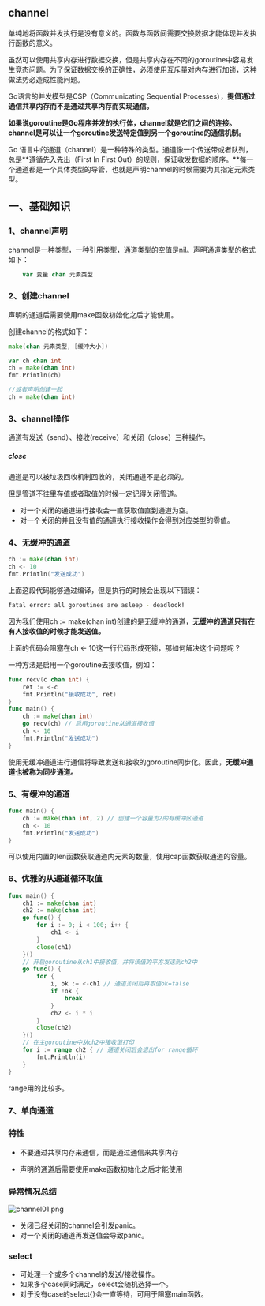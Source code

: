 ## channel
单纯地将函数并发执行是没有意义的。函数与函数间需要交换数据才能体现并发执行函数的意义。

虽然可以使用共享内存进行数据交换，但是共享内存在不同的goroutine中容易发生竞态问题。为了保证数据交换的正确性，必须使用互斥量对内存进行加锁，这种做法势必造成性能问题。

Go语言的并发模型是CSP（Communicating Sequential Processes），**提倡通过通信共享内存而不是通过共享内存而实现通信。**

**如果说goroutine是Go程序并发的执行体，channel就是它们之间的连接。channel是可以让一个goroutine发送特定值到另一个goroutine的通信机制。**

Go 语言中的通道（channel）是一种特殊的类型。通道像一个传送带或者队列，总是**遵循先入先出（First In First Out）的规则，保证收发数据的顺序。**每一个通道都是一个具体类型的导管，也就是声明channel的时候需要为其指定元素类型。

## 一、基础知识
### 1、channel声明
channel是一种类型，一种引用类型，通道类型的空值是nil。声明通道类型的格式如下：
```go
    var 变量 chan 元素类型
```

### 2、创建channel
声明的通道后需要使用make函数初始化之后才能使用。

创建channel的格式如下：
```go 
make(chan 元素类型, [缓冲大小])

var ch chan int
ch = make(chan int)
fmt.Println(ch)

//或者声明创建一起
ch = make(chan int)
```
### 3、channel操作
通道有发送（send）、接收(receive）和关闭（close）三种操作。

##### close
通道是可以被垃圾回收机制回收的，关闭通道不是必须的。

但是管道不往里存值或者取值的时候一定记得关闭管道。

* 对一个关闭的通道进行接收会一直获取值直到通道为空。
* 对一个关闭的并且没有值的通道执行接收操作会得到对应类型的零值。

### 4、无缓冲的通道
```go
ch := make(chan int)
ch <- 10
fmt.Println("发送成功")
``` 
上面这段代码能够通过编译，但是执行的时候会出现以下错误：
```sh
fatal error: all goroutines are asleep - deadlock!
```

因为我们使用ch := make(chan int)创建的是无缓冲的通道，**无缓冲的通道只有在有人接收值的时候才能发送值。**

上面的代码会阻塞在ch <- 10这一行代码形成死锁，那如何解决这个问题呢？

一种方法是启用一个goroutine去接收值，例如：
```go
func recv(c chan int) {
    ret := <-c
    fmt.Println("接收成功", ret)
}
func main() {
    ch := make(chan int)
    go recv(ch) // 启用goroutine从通道接收值
    ch <- 10
    fmt.Println("发送成功")
}
```

使用无缓冲通道进行通信将导致发送和接收的goroutine同步化。因此，**无缓冲通道也被称为同步通道。**

### 5、有缓冲的通道
```go
func main() {
    ch := make(chan int, 2) // 创建一个容量为2的有缓冲区通道
    ch <- 10
    fmt.Println("发送成功")
}
```
可以使用内置的len函数获取通道内元素的数量，使用cap函数获取通道的容量。

### 6、优雅的从通道循环取值
```go
func main() {
    ch1 := make(chan int)
    ch2 := make(chan int)
    go func() {
        for i := 0; i < 100; i++ {
            ch1 <- i
        }
        close(ch1)
    }()
    // 开启goroutine从ch1中接收值，并将该值的平方发送到ch2中
    go func() {
        for {
            i, ok := <-ch1 // 通道关闭后再取值ok=false
            if !ok {
                break
            }
            ch2 <- i * i
        }
        close(ch2)
    }()
    // 在主goroutine中从ch2中接收值打印
    for i := range ch2 { // 通道关闭后会退出for range循环
        fmt.Println(i)
    }
}
```
range用的比较多。

### 7、单向通道



### 特性
* 不要通过共享内存来通信，而是通过通信来共享内存

* 声明的通道后需要使用make函数初始化之后才能使用

### 异常情况总结
 ![channel01.png](https://pic.imgdb.cn/item/622d3d555baa1a80ab00ec67.png)

* 关闭已经关闭的channel会引发panic。
* 对一个关闭的通道再发送值会导致panic。

### select
* 可处理一个或多个channel的发送/接收操作。
* 如果多个case同时满足，select会随机选择一个。
* 对于没有case的select{}会一直等待，可用于阻塞main函数。